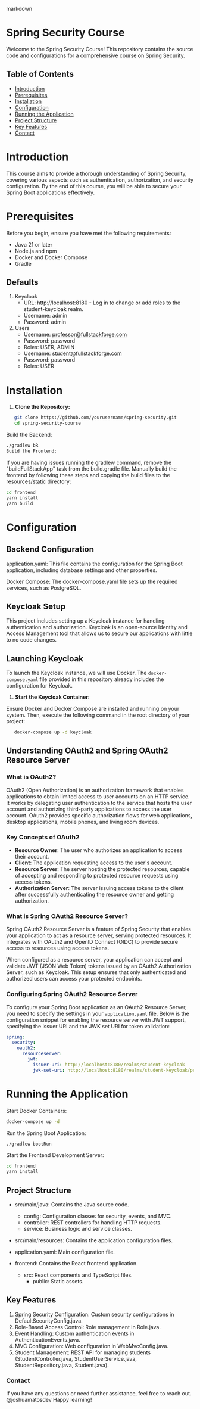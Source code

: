 markdown

# Spring Security Course

Welcome to the Spring Security Course! This repository contains the source code and configurations for a comprehensive
course on Spring Security.

## Table of Contents

- [Introduction](#introduction)
- [Prerequisites](#prerequisites)
- [Installation](#installation)
- [Configuration](#configuration)
- [Running the Application](#running-the-application)
- [Project Structure](#project-structure)
- [Key Features](#key-features)
- [Contact](#contact)

# Introduction

This course aims to provide a thorough understanding of Spring Security, covering various aspects such as
authentication, authorization, and security configuration.
By the end of this course, you will be able to secure your
Spring Boot applications effectively.

# Prerequisites

Before you begin, ensure you have met the following requirements:

- Java 21 or later
- Node.js and npm
- Docker and Docker Compose
- Gradle

## Defaults

1. Keycloak
    - URL: http://localhost:8180 - Log in to change or add roles to the student-keycloak realm.
    - Username: admin
    - Password: admin
2. Users
    - Username: professor@fullstackforge.com
    - Password: password
    - Roles: USER, ADMIN
    - Username: student@fullstackforge.com
    - Password: password
    - Roles: USER

# Installation

1. **Clone the Repository:**

```bash
   git clone https://github.com/yourusername/spring-security.git
   cd spring-security-course
```

Build the Backend:

```bash
./gradlew bR
Build the Frontend:
```

If you are having issues running the gradlew command, remove the "buildFullStackApp" task from the build.gradle file.
Manually build the frontend by following these steps and copying the build files to the resources/static directory:

```bash
cd frontend
yarn install
yarn build
```

# Configuration

## Backend Configuration

application.yaml: This file contains the configuration for the Spring Boot application, including database settings and
other properties.

Docker Compose: The docker-compose.yaml file sets up the required services, such as PostgreSQL.

## Keycloak Setup

This project includes setting up a Keycloak instance for handling authentication and authorization.
Keycloak is an open-source Identity and Access Management tool that allows us to secure our applications with little to
no code changes.

## Launching Keycloak

To launch the Keycloak instance, we will use Docker.
The `docker-compose.yaml` file provided in this repository already includes the configuration for Keycloak.

1. **Start the Keycloak Container:**

Ensure Docker and Docker Compose are installed and running on your system. Then, execute the following command in the
root directory of your project:

```bash
   docker-compose up -d keycloak
````

## Understanding OAuth2 and Spring OAuth2 Resource Server

### What is OAuth2?

OAuth2 (Open Authorization) is an authorization framework that enables applications to obtain limited access to user
accounts on an HTTP service. It works by delegating user authentication to the service that hosts the user account and
authorizing third-party applications to access the user account. OAuth2 provides specific authorization flows for web
applications, desktop applications, mobile phones, and living room devices.

### Key Concepts of OAuth2

- **Resource Owner**: The user who authorizes an application to access their account.
- **Client**: The application requesting access to the user's account.
- **Resource Server**: The server hosting the protected resources, capable of accepting and responding to protected
  resource requests using access tokens.
- **Authorization Server**: The server issuing access tokens to the client after successfully authenticating the
  resource owner and getting authorization.

### What is Spring OAuth2 Resource Server?

Spring OAuth2 Resource Server is a feature of Spring Security that enables your application to act as a resource server,
serving protected resources. It integrates with OAuth2 and OpenID Connect (OIDC) to provide secure access to resources
using access tokens.

When configured as a resource server, your application can accept and validate JWT (JSON Web Token) tokens issued by an
OAuth2 Authorization Server, such as Keycloak. This setup ensures that only authenticated and authorized users can
access your protected endpoints.

### Configuring Spring OAuth2 Resource Server

To configure your Spring Boot application as an OAuth2 Resource Server, you need to specify the settings in
your `application.yaml` file.
Below is the configuration snippet for enabling the resource server with JWT support,
specifying the issuer URI and the JWK set URI for token validation:

```yaml
spring:
  security:
    oauth2:
      resourceserver:
        jwt:
          issuer-uri: http://localhost:8180/realms/student-keycloak
          jwk-set-uri: http://localhost:8180/realms/student-keycloak/protocol/openid-connect/certs
```

# Running the Application

Start Docker Containers:

```bash
docker-compose up -d
```

Run the Spring Boot Application:

```bash
./gradlew bootRun
```

Start the Frontend Development Server:

```bash
cd frontend
yarn install
```

## Project Structure

* src/main/java: Contains the Java source code.
    * config: Configuration classes for security, events, and MVC.
    * controller: REST controllers for handling HTTP requests.
    * service: Business logic and service classes.
* src/main/resources: Contains the application configuration files.
* application.yaml: Main configuration file.

* frontend: Contains the React frontend application.
    * src: React components and TypeScript files.
        * public: Static assets.

## Key Features

1. Spring Security Configuration: Custom security configurations in DefaultSecurityConfig.java.
2. Role-Based Access Control: Role management in Role.java.
3. Event Handling: Custom authentication events in AuthenticationEvents.java.
4. MVC Configuration: Web configuration in WebMvcConfig.java.
5. Student Management: REST API for managing students (StudentController.java, StudentUserService.java,
   StudentRepository.java, Student.java).

### Contact

If you have any questions or need further assistance, feel free to reach out.
@joshuamatosdev
Happy learning!
